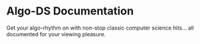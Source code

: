 # Algo-DS Documentation

Get your algo-rhythm on with non-stop classic computer science hits... all documented for your viewing pleasure.
